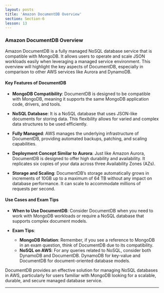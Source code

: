 ```yaml
---
layout: posts
title: 'Amazon DocumentDB Overview'
section: Section-6
lesson: 13
---
```


### Amazon DocumentDB Overview

Amazon DocumentDB is a fully managed NoSQL database service that is compatible with MongoDB. It allows users to operate and scale JSON workloads easily when leveraging a managed service environment. This overview will highlight the key aspects of DocumentDB, especially in comparison to other AWS services like Aurora and DynamoDB.

<!-- pagebreak -->

#### Key Features of DocumentDB

- **MongoDB Compatibility**: DocumentDB is designed to be compatible with MongoDB, meaning it supports the same MongoDB application code, drivers, and tools.

- **NoSQL Database**: It is a NoSQL database that uses JSON-like documents for storing data. This flexibility allows for varied and complex data structures to be used efficiently.

- **Fully Managed**: AWS manages the underlying infrastructure of DocumentDB, providing automated backups, patching, and scaling capabilities.

- **Deployment Concept Similar to Aurora**: Just like Amazon Aurora, DocumentDB is designed to offer high durability and availability. It replicates six copies of your data across three Availability Zones (AZs).

- **Storage and Scaling**: DocumentDB’s storage automatically grows in increments of 10GB up to a maximum of 64 TB without any impact on database performance. It can scale to accommodate millions of requests per second.

<!-- pagebreak -->

#### Use Cases and Exam Tips

- **When to Use DocumentDB**: Consider DocumentDB when you need to work with MongoDB workloads or require a NoSQL database that supports complex document models.

- **Exam Tips**:
  - **MongoDB Relation**: Remember, if you see a reference to MongoDB in an exam question, think of DocumentDB due to its compatibility.
  - **NoSQL on AWS**: For any queries related to NoSQL, consider both DynamoDB and DocumentDB. DynamoDB for key-value and DocumentDB for document-oriented database models.

DocumentDB provides an effective solution for managing NoSQL databases in AWS, particularly for users familiar with MongoDB looking for a scalable, durable, and secure managed database service.

---
